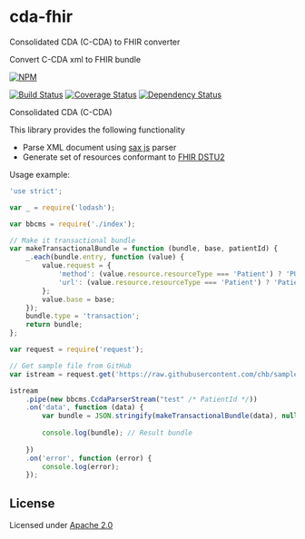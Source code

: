 # cda-fhir
Consolidated CDA (C-CDA) to FHIR converter

Convert C-CDA xml to FHIR bundle

[![NPM](https://nodei.co/npm/cda-fhir.png)](https://nodei.co/npm/cda-fhir/)

[![Build Status](https://travis-ci.org/amida-tech/cda-fhir.svg)](https://travis-ci.org/amida-tech/cda-fhir) [![Coverage Status](https://coveralls.io/repos/amida-tech/cda-fhir/badge.svg?branch=master&service=github)](https://coveralls.io/github/amida-tech/cda-fhir?branch=master) [![Dependency Status](https://david-dm.org/amida-tech/cda-fhir.svg)](https://david-dm.org/amida-tech/cda-fhir)

Consolidated CDA (C-CDA)

This library provides the following functionality
- Parse XML document using [sax js](https://github.com/isaacs/sax-js) parser
- Generate set of resources conformant to [FHIR DSTU2](http://www.hl7.org/fhir/index.html) 

Usage example:

```javascript
'use strict';

var _ = require('lodash');

var bbcms = require('./index');

// Make it transactional bundle
var makeTransactionalBundle = function (bundle, base, patientId) {
    _.each(bundle.entry, function (value) {
        value.request = {
            'method': (value.resource.resourceType === 'Patient') ? 'PUT' : 'POST',
            'url': (value.resource.resourceType === 'Patient') ? 'Patient/' + patientId : value.resource.resourceType
        };
        value.base = base;
    });
    bundle.type = 'transaction';
    return bundle;
};

var request = require('request');

// Get sample file from GitHub
var istream = request.get('https://raw.githubusercontent.com/chb/sample_ccdas/master/Vitera/Vitera_CCDA_SMART_Sample.xml');

istream
    .pipe(new bbcms.CcdaParserStream("test" /* PatientId */))
    .on('data', function (data) {
        var bundle = JSON.stringify(makeTransactionalBundle(data), null, '  ');
		
        console.log(bundle); // Result bundle
		
    })
    .on('error', function (error) {
        console.log(error);
    });
```
## License

Licensed under [Apache 2.0](./LICENSE)
